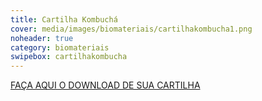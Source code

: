 ```yaml
---
title: Cartilha Kombuchá
cover: media/images/biomateriais/cartilhakombucha1.png
noheader: true
category: biomateriais
swipebox: cartilhakombucha
---
```




[FAÇA AQUI O DOWNLOAD DE SUA CARTILHA](/media/images/biomateriais/cartilha_kombucha.jpeg)